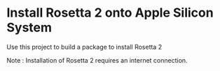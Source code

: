 # Install Rosetta 2 onto Apple Silicon System

Use this project to build a package to install Rosetta 2

Note : Installation of Rosetta 2 requires an internet connection.
